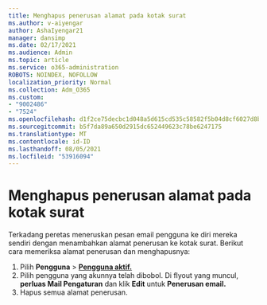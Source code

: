 ```yaml
---
title: Menghapus penerusan alamat pada kotak surat
ms.author: v-aiyengar
author: AshaIyengar21
manager: dansimp
ms.date: 02/17/2021
ms.audience: Admin
ms.topic: article
ms.service: o365-administration
ROBOTS: NOINDEX, NOFOLLOW
localization_priority: Normal
ms.collection: Adm_O365
ms.custom:
- "9002486"
- "7524"
ms.openlocfilehash: d1f2ce75decbc1d048a5d615cd535c58582f5b04d8cf6027d8b3f681bf04b79d
ms.sourcegitcommit: b5f7da89a650d2915dc652449623c78be6247175
ms.translationtype: MT
ms.contentlocale: id-ID
ms.lasthandoff: 08/05/2021
ms.locfileid: "53916094"
---
```

# <a name="remove-forwarding-addresses-on-the-mailbox"></a>Menghapus penerusan alamat pada kotak surat

Terkadang peretas meneruskan pesan email pengguna ke diri mereka sendiri dengan menambahkan alamat penerusan ke kotak surat. Berikut cara memeriksa alamat penerusan dan menghapusnya:

1. Pilih **Pengguna**  >  **[Pengguna aktif.](https://go.microsoft.com/fwlink/p/?linkid=834822)**
1. Pilih pengguna yang akunnya telah dibobol. Di flyout yang muncul, **perluas Mail Pengaturan** dan klik **Edit** untuk **Penerusan email.**
1. Hapus semua alamat penerusan.
